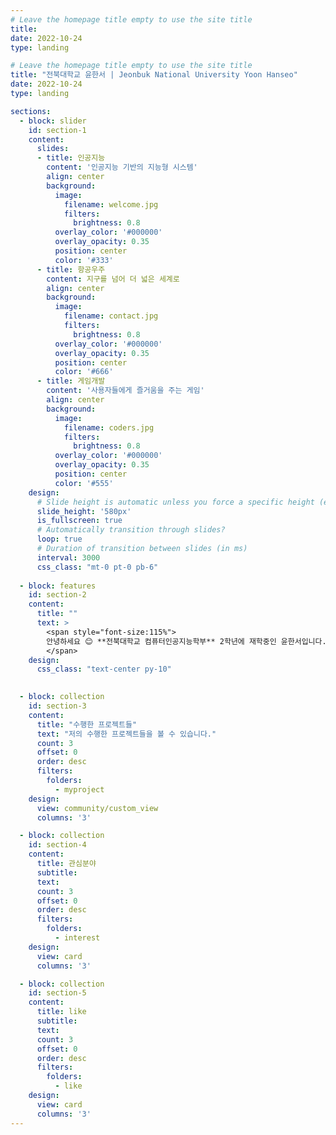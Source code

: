 ```yaml
---
# Leave the homepage title empty to use the site title
title:
date: 2022-10-24
type: landing

# Leave the homepage title empty to use the site title
title: "전북대학교 윤한서 | Jeonbuk National University Yoon Hanseo"
date: 2022-10-24
type: landing

sections:
  - block: slider
    id: section-1
    content:
      slides:
      - title: 인공지능
        content: '인공지능 기반의 지능형 시스템'
        align: center
        background:
          image:
            filename: welcome.jpg
            filters:
              brightness: 0.8
          overlay_color: '#000000'
          overlay_opacity: 0.35
          position: center
          color: '#333'
      - title: 항공우주
        content: 지구를 넘어 더 넓은 세계로
        align: center
        background:
          image:
            filename: contact.jpg
            filters:
              brightness: 0.8
          overlay_color: '#000000'
          overlay_opacity: 0.35
          position: center
          color: '#666'
      - title: 게임개발
        content: '사용자들에게 즐거움을 주는 게임'
        align: center
        background:
          image:
            filename: coders.jpg
            filters:
              brightness: 0.8
          overlay_color: '#000000'
          overlay_opacity: 0.35
          position: center
          color: '#555'
    design:
      # Slide height is automatic unless you force a specific height (e.g. '400px')
      slide_height: '580px'
      is_fullscreen: true
      # Automatically transition through slides?
      loop: true
      # Duration of transition between slides (in ms)
      interval: 3000
      css_class: "mt-0 pt-0 pb-6"
  
  - block: features
    id: section-2
    content:
      title: ""
      text: >
        <span style="font-size:115%">
        안녕하세요 😊 **전북대학교 컴퓨터인공지능학부** 2학년에 재학중인 윤한서입니다. 인공지능, 항공우주, 게임개발 분야에 매료되어 끊임없이 연구중입니다 !
        </span>
    design:
      css_class: "text-center py-10"
  

  - block: collection
    id: section-3
    content:
      title: "수행한 프로젝트들"
      text: "저의 수행한 프로젝트들을 볼 수 있습니다."
      count: 3
      offset: 0
      order: desc
      filters:
        folders:
          - myproject
    design:
      view: community/custom_view
      columns: '3'

  - block: collection
    id: section-4
    content:
      title: 관심분야
      subtitle: 
      text:
      count: 3
      offset: 0
      order: desc
      filters:
        folders:
          - interest
    design:
      view: card
      columns: '3'

  - block: collection
    id: section-5
    content:
      title: like
      subtitle:
      text:
      count: 3
      offset: 0
      order: desc
      filters:
        folders:
          - like
    design:
      view: card
      columns: '3'
---
```

